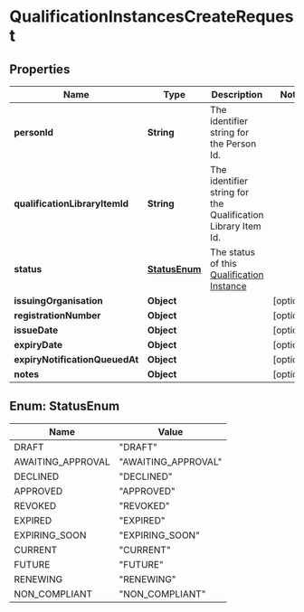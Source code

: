 

# QualificationInstancesCreateRequest


## Properties

| Name | Type | Description | Notes |
|------------ | ------------- | ------------- | -------------|
|**personId** | **String** | The identifier string for the Person Id. |  |
|**qualificationLibraryItemId** | **String** | The identifier string for the Qualification Library Item Id. |  |
|**status** | [**StatusEnum**](#StatusEnum) | The status of this [Qualification Instance](https://developers.intellihr.io/docs/v1/) |  |
|**issuingOrganisation** | **Object** |  |  [optional] |
|**registrationNumber** | **Object** |  |  [optional] |
|**issueDate** | **Object** |  |  [optional] |
|**expiryDate** | **Object** |  |  [optional] |
|**expiryNotificationQueuedAt** | **Object** |  |  [optional] |
|**notes** | **Object** |  |  [optional] |



## Enum: StatusEnum

| Name | Value |
|---- | -----|
| DRAFT | &quot;DRAFT&quot; |
| AWAITING_APPROVAL | &quot;AWAITING_APPROVAL&quot; |
| DECLINED | &quot;DECLINED&quot; |
| APPROVED | &quot;APPROVED&quot; |
| REVOKED | &quot;REVOKED&quot; |
| EXPIRED | &quot;EXPIRED&quot; |
| EXPIRING_SOON | &quot;EXPIRING_SOON&quot; |
| CURRENT | &quot;CURRENT&quot; |
| FUTURE | &quot;FUTURE&quot; |
| RENEWING | &quot;RENEWING&quot; |
| NON_COMPLIANT | &quot;NON_COMPLIANT&quot; |



